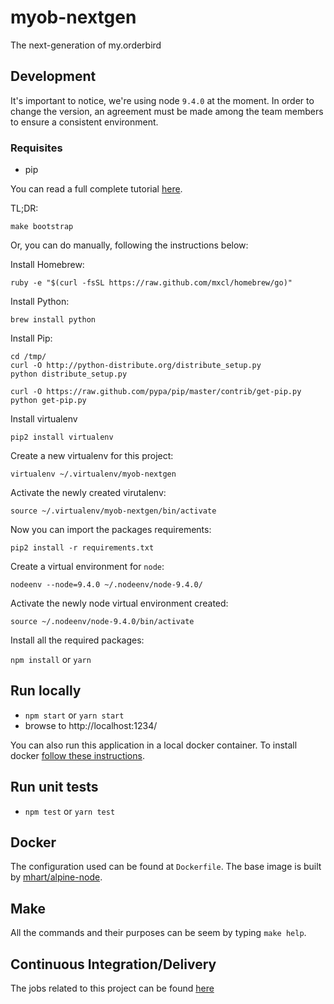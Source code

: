 # myob-nextgen

The next-generation of my.orderbird

## Development

It's important to notice, we're using node `9.4.0` at the moment.
In order to change the version, an agreement must be made among the team members to ensure a consistent environment.

### Requisites

* pip

You can read a full complete tutorial [here](http://www.pyladies.com/blog/Get-Your-Mac-Ready-for-Python-Programming/).

TL;DR:

```
make bootstrap
```

Or, you can do manually, following the instructions below:


Install Homebrew:

```
ruby -e "$(curl -fsSL https://raw.github.com/mxcl/homebrew/go)"
```

Install Python:

```
brew install python
```

Install Pip:
```
cd /tmp/
curl -O http://python-distribute.org/distribute_setup.py
python distribute_setup.py

curl -O https://raw.github.com/pypa/pip/master/contrib/get-pip.py
python get-pip.py
```

Install virtualenv
```
pip2 install virtualenv
```

Create a new virtualenv for this project:

```
virtualenv ~/.virtualenv/myob-nextgen
```

Activate the newly created virutalenv:
```
source ~/.virtualenv/myob-nextgen/bin/activate
```

Now you can import the packages requirements:

```
pip2 install -r requirements.txt
```

Create a virtual environment for `node`:

```
nodeenv --node=9.4.0 ~/.nodeenv/node-9.4.0/
```

Activate the newly node virtual environment created:

```
source ~/.nodeenv/node-9.4.0/bin/activate
```

Install all the required packages:

`npm install` or `yarn`


## Run locally
- `npm start` or `yarn start`
- browse to http://localhost:1234/

You can also run this application in a local docker container.
To install docker [follow these instructions](https://docs.docker.com/docker-for-mac/install/).

## Run unit tests
- `npm test` or `yarn test`

## Docker

The configuration used can be found at `Dockerfile`.
The base image is built by [mhart/alpine-node](https://github.com/mhart/alpine-node).

## Make

All the commands and their purposes can be seem by typing `make help`.

## Continuous Integration/Delivery

The jobs related to this project can be found [here](https://jenkins2.orderbird.com/job/falcon/job/myob-nextgen/)






